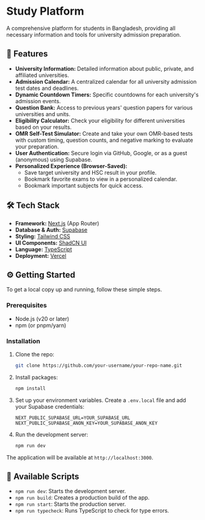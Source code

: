 # Study Platform

A comprehensive platform for students in Bangladesh, providing all necessary information and tools for university admission preparation.

## 🚀 Features

- **University Information:** Detailed information about public, private, and affiliated universities.
- **Admission Calendar:** A centralized calendar for all university admission test dates and deadlines.
- **Dynamic Countdown Timers:** Specific countdowns for each university's admission events.
- **Question Bank:** Access to previous years' question papers for various universities and units.
- **Eligibility Calculator:** Check your eligibility for different universities based on your results.
- **OMR Self-Test Simulator:** Create and take your own OMR-based tests with custom timing, question counts, and negative marking to evaluate your preparation.
- **User Authentication:** Secure login via GitHub, Google, or as a guest (anonymous) using Supabase.
- **Personalized Experience (Browser-Saved):**
  - Save target university and HSC result in your profile.
  - Bookmark favorite exams to view in a personalized calendar.
  - Bookmark important subjects for quick access.

## 🛠️ Tech Stack

- **Framework:** [Next.js](https://nextjs.org/) (App Router)
- **Database & Auth:** [Supabase](https://supabase.io/)
- **Styling:** [Tailwind CSS](https://tailwindcss.com/)
- **UI Components:** [ShadCN UI](https://ui.shadcn.com/)
- **Language:** [TypeScript](https://www.typescriptlang.org/)
- **Deployment:** [Vercel](https://vercel.com/)

## ⚙️ Getting Started

To get a local copy up and running, follow these simple steps.

### Prerequisites

- Node.js (v20 or later)
- npm (or pnpm/yarn)

### Installation

1.  Clone the repo:
    ```sh
    git clone https://github.com/your-username/your-repo-name.git
    ```
2.  Install packages:
    ```sh
    npm install
    ```
3.  Set up your environment variables. Create a `.env.local` file and add your Supabase credentials:
    ```env
    NEXT_PUBLIC_SUPABASE_URL=YOUR_SUPABASE_URL
    NEXT_PUBLIC_SUPABASE_ANON_KEY=YOUR_SUPABASE_ANON_KEY
    ```
4.  Run the development server:
    ```sh
    npm run dev
    ```

The application will be available at `http://localhost:3000`.

## 📜 Available Scripts

- `npm run dev`: Starts the development server.
- `npm run build`: Creates a production build of the app.
- `npm run start`: Starts the production server.
- `npm run typecheck`: Runs TypeScript to check for type errors.
